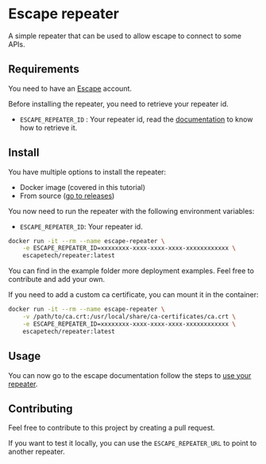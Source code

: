 # Escape repeater

A simple repeater that can be used to allow escape to connect to some APIs.

## Requirements

You need to have an [Escape](https://escape.tech) account.

Before installing the repeater, you need to retrieve your repeater id.

- `ESCAPE_REPEATER_ID` : Your repeater id, read the [documentation](https://docs.escape.tech/enterprise/repeater) to know how to retrieve it.

## Install

You have multiple options to install the repeater:

- Docker image (covered in this tutorial)
- From source ([go to releases](https://github.com/Escape-Technologies/repeater/releases/latest))

You now need to run the repeater with the following environment variables:

- `ESCAPE_REPEATER_ID`: Your repeater id.

```bash
docker run -it --rm --name escape-repeater \
    -e ESCAPE_REPEATER_ID=xxxxxxxx-xxxx-xxxx-xxxx-xxxxxxxxxxxx \
    escapetech/repeater:latest
```

You can find in the example folder more deployment examples.
Feel free to contribute and add your own.

If you need to add a custom ca certificate, you can mount it in the container:

```bash
docker run -it --rm --name escape-repeater \
    -v /path/to/ca.crt:/usr/local/share/ca-certificates/ca.crt \
    -e ESCAPE_REPEATER_ID=xxxxxxxx-xxxx-xxxx-xxxx-xxxxxxxxxxxx \
    escapetech/repeater:latest
```

## Usage

You can now go to the escape documentation follow the steps to [use your repeater](https://docs.escape.tech/enterprise/repeater).

## Contributing

Feel free to contribute to this project by creating a pull request.

If you want to test it locally, you can use the `ESCAPE_REPEATER_URL` to point to another repeater.
